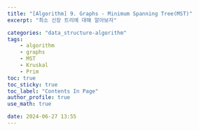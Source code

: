 ```yaml
---
title: "[Algorithm] 9. Graphs - Minimum Spanning Tree(MST)"
excerpt: "최소 신장 트리에 대해 알아보자"

categories: "data_structure-algorithm"
tags:
    - algorithm
    - graphs
    - MST
    - Kruskal
    - Prim
toc: true  
toc_sticky: true
toc_label: "Contents In Page"
author_profile: true
use_math: true

date: 2024-06-27 13:55
---
```


